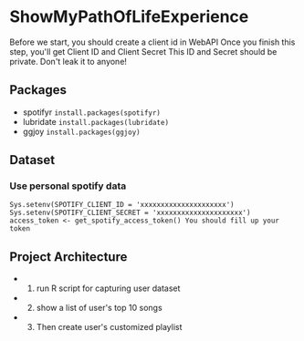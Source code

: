 # ShowMyPathOfLifeExperience

Before we start, you should create a client id in WebAPI
Once you finish this step, you'll get Client ID and Client Secret
This ID and Secret should be private. Don't leak it to anyone!

## Packages
* spotifyr
`install.packages(spotifyr)`
* lubridate
`install.packages(lubridate)`
* ggjoy
`install.packages(ggjoy)`

## Dataset
### Use personal spotify data
`Sys.setenv(SPOTIFY_CLIENT_ID = 'xxxxxxxxxxxxxxxxxxxxx')
Sys.setenv(SPOTIFY_CLIENT_SECRET = 'xxxxxxxxxxxxxxxxxxxxx')
access_token <- get_spotify_access_token()
You should fill up your token`

## Project Architecture
* 1. run R script for capturing user dataset
* 2. show a list of user's top 10 songs
* 3. Then create user's customized playlist
